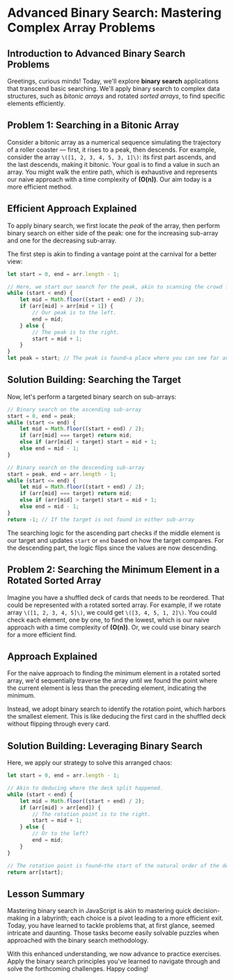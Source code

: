 # Advanced Binary Search: Mastering Complex Array Problems

## Introduction to Advanced Binary Search Problems
Greetings, curious minds! Today, we'll explore **binary search** applications that transcend basic searching. We'll apply binary search to complex data structures, such as *bitonic arrays* and rotated *sorted arrays*, to find specific elements efficiently.

## Problem 1: Searching in a Bitonic Array

Consider a bitonic array as a numerical sequence simulating the trajectory of a roller coaster — first, it rises to a peak, then descends. For example, consider the array `\([1, 2, 3, 4, 5, 3, 1]\)`: its first part ascends, and the last descends, making it bitonic. Your goal is to find a value in such an array. You might walk the entire path, which is exhaustive and represents our naive approach with a time complexity of **\(O(n)\)**. Our aim today is a more efficient method.

## Efficient Approach Explained
To apply binary search, we first locate the *peak* of the array, then perform binary search on either side of the peak: one for the increasing sub-array and one for the decreasing sub-array.

The first step is akin to finding a vantage point at the carnival for a better view:

```JavaScript
let start = 0, end = arr.length - 1;

// Here, we start our search for the peak, akin to scanning the crowd for higher ground.
while (start < end) {
    let mid = Math.floor((start + end) / 2);
    if (arr[mid] > arr[mid + 1]) {
        // Our peak is to the left.
        end = mid;
    } else {
        // The peak is to the right.
        start = mid + 1;
    }
}
let peak = start; // The peak is found—a place where you can see far and wide!
```

## Solution Building: Searching the Target
Now, let's perform a targeted binary search on sub-arrays:

```JavaScript
// Binary search on the ascending sub-array
start = 0, end = peak;
while (start <= end) {
    let mid = Math.floor((start + end) / 2);
    if (arr[mid] === target) return mid;
    else if (arr[mid] < target) start = mid + 1;
    else end = mid - 1;
}

// Binary search on the descending sub-array
start = peak, end = arr.length - 1;
while (start <= end) {
    let mid = Math.floor((start + end) / 2);
    if (arr[mid] === target) return mid;
    else if (arr[mid] > target) start = mid + 1;
    else end = mid - 1;
}
return -1; // If the target is not found in either sub-array
```
The searching logic for the ascending part checks if the middle element is our target and updates `start` or `end` based on how the target compares. For the descending part, the logic flips since the values are now descending.

## Problem 2: Searching the Minimum Element in a Rotated Sorted Array

Imagine you have a shuffled deck of cards that needs to be reordered. That could be represented with a rotated sorted array. For example, if we rotate array `\([1, 2, 3, 4, 5]\)`, we could get `\([3, 4, 5, 1, 2]\)`. You could check each element, one by one, to find the lowest, which is our naive approach with a time complexity of **\(O(n)\)**. Or, we could use binary search for a more efficient find.

## Approach Explained
For the naive approach to finding the minimum element in a rotated sorted array, we'd sequentially traverse the array until we found the point where the current element is less than the preceding element, indicating the minimum.

Instead, we adopt binary search to identify the rotation point, which harbors the smallest element. This is like deducing the first card in the shuffled deck without flipping through every card.

## Solution Building: Leveraging Binary Search
Here, we apply our strategy to solve this arranged chaos:

```JavaScript
let start = 0, end = arr.length - 1;

// Akin to deducing where the deck split happened.
while (start < end) {
    let mid = Math.floor((start + end) / 2);
    if (arr[mid] > arr[end]) {
        // The rotation point is to the right.
        start = mid + 1;
    } else {
        // Or to the left?
        end = mid;
    }
}

// The rotation point is found—the start of the natural order of the deck.
return arr[start];
```

## Lesson Summary
Mastering binary search in JavaScript is akin to mastering quick decision-making in a labyrinth; each choice is a pivot leading to a more efficient exit. Today, you have learned to tackle problems that, at first glance, seemed intricate and daunting. Those tasks become easily solvable puzzles when approached with the binary search methodology.

With this enhanced understanding, we now advance to practice exercises. Apply the binary search principles you've learned to navigate through and solve the forthcoming challenges. Happy coding!
